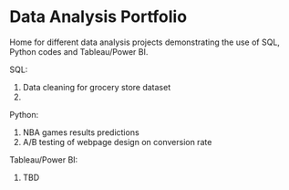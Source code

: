 # Data Analysis Portfolio
Home for different data analysis projects demonstrating the use of SQL, Python codes and Tableau/Power BI.


SQL:
1) Data cleaning for grocery store dataset
2) 

Python:
1) NBA games results predictions
2) A/B testing of webpage design on conversion rate

Tableau/Power BI:
1) TBD
